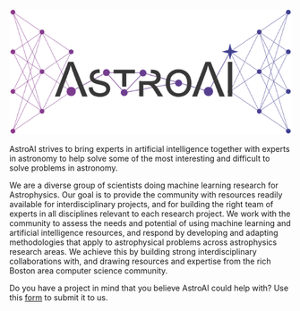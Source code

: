 ![AstroAI logo](img/astroai.png)

AstroAI strives to bring experts in artificial intelligence together with experts in astronomy to help solve some of the most interesting and difficult to solve problems in astronomy.

We are a diverse group of scientists doing machine learning research for Astrophysics. Our goal is to provide the community with resources readily available for interdisciplinary projects, and for building the right team of experts in all disciplines relevant to each research project. We work with the community to assess the needs and potential of using machine learning and artificial intelligence resources, and respond by developing and adapting methodologies that apply to astrophysical problems across astrophysics research areas. We achieve this by building strong interdisciplinary collaborations with, and drawing resources and expertise from the rich Boston area computer science community.

Do you have a project in mind that you believe AstroAI could help with? Use this [form](https://docs.google.com/forms/d/e/1FAIpQLSc0WvqJVlrFR8aKUlGlfEXfhofs19PrnUGZu0AT7VrRm3loew/viewform) to submit it to us.
